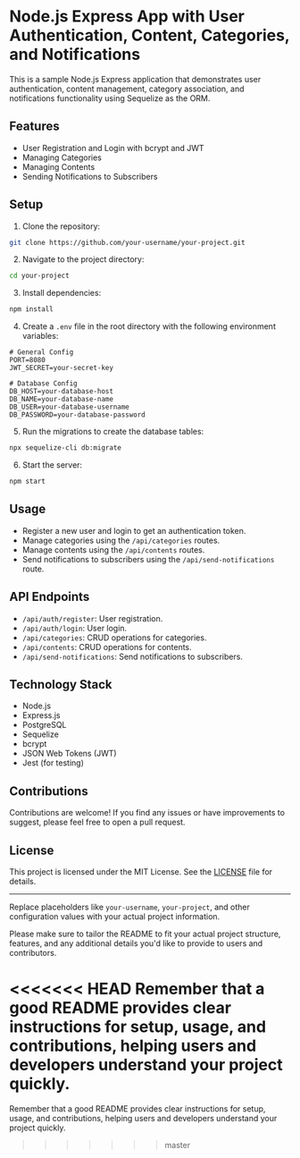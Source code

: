 # Node.js Express App with User Authentication, Content, Categories, and Notifications

This is a sample Node.js Express application that demonstrates user authentication, content management, category association, and notifications functionality using Sequelize as the ORM.

## Features

- User Registration and Login with bcrypt and JWT
- Managing Categories
- Managing Contents
- Sending Notifications to Subscribers

## Setup

1. Clone the repository:

```bash
git clone https://github.com/your-username/your-project.git
```

2. Navigate to the project directory:

```bash
cd your-project
```

3. Install dependencies:

```bash
npm install
```

4. Create a `.env` file in the root directory with the following environment variables:

```dotenv
# General Config
PORT=8080
JWT_SECRET=your-secret-key

# Database Config
DB_HOST=your-database-host
DB_NAME=your-database-name
DB_USER=your-database-username
DB_PASSWORD=your-database-password
```

5. Run the migrations to create the database tables:

```bash
npx sequelize-cli db:migrate
```

6. Start the server:

```bash
npm start
```

## Usage

- Register a new user and login to get an authentication token.
- Manage categories using the `/api/categories` routes.
- Manage contents using the `/api/contents` routes.
- Send notifications to subscribers using the `/api/send-notifications` route.

## API Endpoints

- `/api/auth/register`: User registration.
- `/api/auth/login`: User login.
- `/api/categories`: CRUD operations for categories.
- `/api/contents`: CRUD operations for contents.
- `/api/send-notifications`: Send notifications to subscribers.

## Technology Stack

- Node.js
- Express.js
- PostgreSQL
- Sequelize
- bcrypt
- JSON Web Tokens (JWT)
- Jest (for testing)

## Contributions

Contributions are welcome! If you find any issues or have improvements to suggest, please feel free to open a pull request.

## License

This project is licensed under the MIT License. See the [LICENSE](LICENSE) file for details.

---

Replace placeholders like `your-username`, `your-project`, and other configuration values with your actual project information.

Please make sure to tailor the README to fit your actual project structure, features, and any additional details you'd like to provide to users and contributors.

<<<<<<< HEAD
Remember that a good README provides clear instructions for setup, usage, and contributions, helping users and developers understand your project quickly.
=======
Remember that a good README provides clear instructions for setup, usage, and contributions, helping users and developers understand your project quickly.
>>>>>>> master
